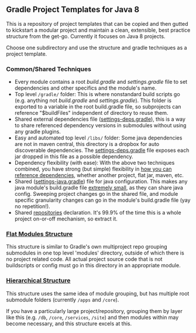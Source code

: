 ## Gradle Project Templates for Java 8

This is a repository of project templates that can be copied and then gutted to kickstart a modular project 
and maintain a clean, extensible, best practice structure from the get-go. Currently it focuses on Java 8 projects.

Choose one subdirectory and use the structure and gradle techniques as a project template.

### Common/Shared Techniques
* Every module contains a root *build.gradle* and *settings.gradle* file to set dependencies and other specifics and the module's name.
* Top level `/gradle/` folder: This is where nonstandard build scripts go (e.g. anything not *build.gradle* and *settings.gradle*).
  This folder is exported to a variable in the root build.gradle file, so subprojects can reference "$buildFiles" independent of directory to reuse them.
* Shared external dependencies file ([settings-deps.gradle](flatmodules/gradle/settings-deps.gradle)), this is a way to share referenced 
  dependency versions in submodules without using any gradle plugins.
* Easy and automated top level `/libs/` folder: Some java dependencies are not in maven central, this directory is a dropbox for auto discoverable dependencies.
  The [settings-deps.gradle](flatmodules/gradle/settings-deps.gradle#L63-L67) file exposes each jar dropped in this file as a possible dependency.
* Dependency flexibility (with ease): With the above two techniques combined, you have strong (but simple)
  flexibility in [how you can reference dependencies](flatmodules/modules/app-simpleapp/build.gradle#L5-L15), whether another project, flat jar, maven, etc.
* Shared ([settings-java.gradle](flatmodules/settings-java.gradle)) file for java configuration. This makes any java module's build.gradle file
  [extremely small](flatmodules/modules/app-simpleapp/build.gradle#L1), as they can share java config. Sweeping project changes go in the shared file, and
  module specific granularity changes can go in the module's build.gradle file (yay no repetition!).
* Shared [repositories](flatmodules/gradle/settings-repos.gradle) declaration. It's 99.9% of the time this is a whole project on-or-off mechanism, so extract it.


### [Flat Modules Structure](flatmodules/)

This structure is similar to Gradle's own multiproject repo grouping submodules in one top level 'modules' directory, outside of 
which there is no project related code. All actual project source code that is not buildscripts or config must go in this 
directory in an appropriate module.

### [Hierarchical Structure](hierarchical/)

This structure uses the same idea of module grouping, but has multiple root submodule folders (currently `/apps` and `/core`).

If you have a particularly large project/repository, grouping them by layer like this (e.g. `/db`, `/core`, `/services`, `/site`) and then 
modules within may become necessary, and this structure excels at this.
